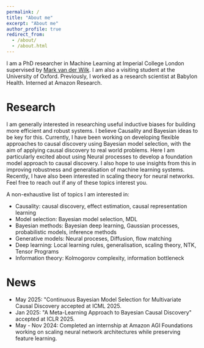 ```yaml
---
permalink: /
title: "About me"
excerpt: "About me"
author_profile: true
redirect_from:
  - /about/
  - /about.html
---
```


I am a PhD researcher in Machine Learning at Imperial College London supervised by [Mark van der Wilk](https://mvdw.uk/).
I am also a visiting student at the University of Oxford.
Previously, I worked as a research scientist at Babylon Health.
Interned at Amazon Research.

Research
======
I am generally interested in researching useful inductive biases for building more efficient and robust systems.
I believe Causality and Bayesian ideas to be key for this. Currently, I have been working on developing
flexible approaches to causal discovery using Bayesian model selection, with the aim of applying
causal discovery to real world problems.
Here I am particularly excited about using Neural processes to develop a foundation model approach to causal discovery.
I also hope to use insights from this in improving robustness and generalisation of machine learning systems.
Recently, I have also been interested in scaling theory for neural networks.
Feel free to reach out if any of these topics interest you.

A non-exhaustive list of topics I am interested in:
- Causality: causal discovery, effect estimation, causal representation learning
- Model selection: Bayesian model selection, MDL
- Bayesian methods: Bayesian deep learning, Gaussian processes, probabilistic models, inference methods
- Generative models: Neural proceses, Diffusion, flow matching
- Deep learning: Local learning rules, generalisation, scaling theory, NTK, Tensor Programs
- Information theory: Kolmogorov complexity, information bottleneck


News
======
- May 2025: "Continuous Bayesian Model Selection for Multivariate Causal Discovery accepted at ICML 2025.
- Jan 2025: "A Meta-Learning Approach to Bayesian Causal Discovery" accepted at ICLR 2025.
- May - Nov 2024: Completed an internship at Amazon AGI Foundations working on scaling neural network architectures while preserving feature learning.
